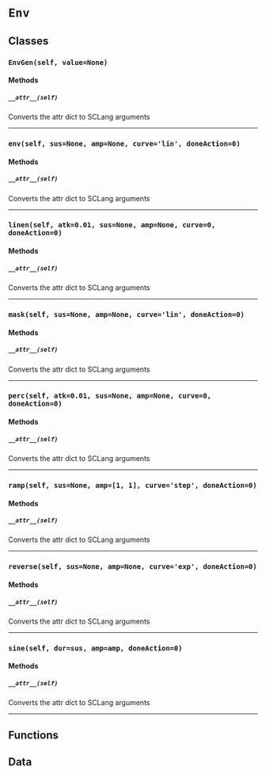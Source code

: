 # `Env`

## Classes

### `EnvGen(self, value=None)`



#### Methods

##### `__attr__(self)`

Converts the attr dict to SCLang arguments 

---

### `env(self, sus=None, amp=None, curve='lin', doneAction=0)`



#### Methods

##### `__attr__(self)`

Converts the attr dict to SCLang arguments 

---

### `linen(self, atk=0.01, sus=None, amp=None, curve=0, doneAction=0)`



#### Methods

##### `__attr__(self)`

Converts the attr dict to SCLang arguments 

---

### `mask(self, sus=None, amp=None, curve='lin', doneAction=0)`



#### Methods

##### `__attr__(self)`

Converts the attr dict to SCLang arguments 

---

### `perc(self, atk=0.01, sus=None, amp=None, curve=0, doneAction=0)`



#### Methods

##### `__attr__(self)`

Converts the attr dict to SCLang arguments 

---

### `ramp(self, sus=None, amp=[1, 1], curve='step', doneAction=0)`



#### Methods

##### `__attr__(self)`

Converts the attr dict to SCLang arguments 

---

### `reverse(self, sus=None, amp=None, curve='exp', doneAction=0)`



#### Methods

##### `__attr__(self)`

Converts the attr dict to SCLang arguments 

---

### `sine(self, dur=sus, amp=amp, doneAction=0)`



#### Methods

##### `__attr__(self)`

Converts the attr dict to SCLang arguments 

---

## Functions

## Data

